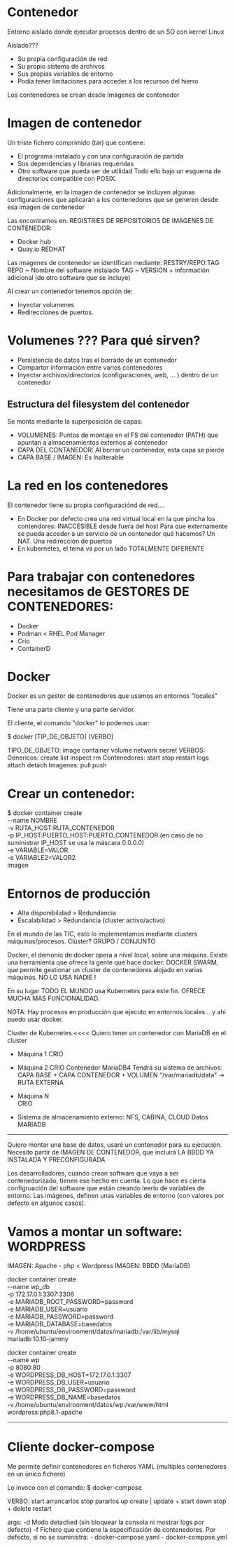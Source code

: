 # Contenedor

Entorno aislado donde ejecutar procesos dentro de un SO con kernel Linux

Aislado???
- Su propia configuración de red
- Su propio sistema de archivos
- Sus propias variables de entorno
- Podía tener limitaciones para acceder a los recursos del hierro

Los contenedores se crean desde Imágenes de contenedor

# Imagen de contenedor

Un triste fichero comprimido (tar) que contiene:
- El programa instalado y con una configuración de partida
- Sus dependencias y librarias requeridas
- Otro software que pueda ser de utilidad
Todo ello bajo un esquema de directorios compatible con POSIX.

Adicionalmente, en la imagen de contenedor se incluyen algunas configuraciones que aplicarán
a los contenedores que se generen desde esa imagen de contenedor

Las encontramos en: REGISTRIES DE REPOSITORIOS DE IMAGENES DE CONTENEDOR:
- Docker hub
- Quay.io       REDHAT

Las imagenes de contenedor se identifican mediante: RESTRY/REPO:TAG
REPO ~ Nombre del software instalado
TAG  ~ VERSION + información adicional (de otro software que se incluye)

Al crear un contenedor tenemos opción de:
- Inyectar volumenes
- Redirecciones de puertos.

# Volumenes ??? Para qué sirven?

- Persistencia de datos tras el borrado de un contenedor
- Compartor información entre varios contenedores
- Inyectar archivos/directorios (configuraciones, web, ... ) dentro de un contenedor

## Estructura del filesystem del contenedor

Se monta mediante la superposición de capas:

- VOLUMENES:           Puntos de montaje en el FS del contenedor (PATH) que apuntan a almacenamientos 
                       externos al contenedor
- CAPA DEL CONTANEDOR: Al borrar un contenedor, esta capa se pierde
- CAPA BASE / IMAGEN:  Es Inalterable

# La red en los contenedores

El contenedor tiene su propia configuraciónd de red....
- En Docker por defecto crea una red virtual local en la que pincha los contendores: INACCESIBLE desde fuera del host
  Para que externamente se pueda acceder a un servicio de un contenedor qué hacemos? Un NAT. Una redirección de puertos
- En kubernetes, el tema va por un lado TOTALMENTE DIFERENTE

# Para trabajar con contenedores necesitamos de GESTORES DE CONTENEDORES:

- Docker
- Podman < RHEL             Pod Manager
- Crio
- ContainerD

# Docker

Docker es un gestor de contenedores que usamos en entornos "locales"

Tiene una parte cliente y una parte servidor.

El cliente, el comando "docker" lo podemos usar:

$ docker [TIP_DE_OBJETO] [VERBO] <args>

TIPO_DE_OBJETO: image container volume network secret
VERBOS:
    Genericos:      create list inspect rm 
    Contenedores:   start stop restart logs attach detach
    Imagenes:       pull push

# Crear un contenedor:

$ docker container create \
    --name NOMBRE \
    -v RUTA_HOST:RUTA_CONTENEDOR \
    -p IP_HOST:PUERTO_HOST:PUERTO_CONTENEDOR (en caso de no suministrar IP_HOST se usa la máscara 0.0.0.0) \
    -e VARIABLE=VALOR \
    -e VARIABLE2=VALOR2 \
    imagen

# Entornos de producción

- Alta disponibilidad > Redundancia
- Escalabilidad       > Redundancia (cluster activo/activo)

En el mundo de las TIC, esto lo implementamos mediante clusters máquinas/procesos.
Clúster? GRUPO / CONJUNTO

Docker, el demonio de docker opera a nivel local, sobre una máquina.
Existe una herramienta que ofrece la gente que hace docker: DOCKER SWARM, que permite 
gestionar un cluster de contenedores alojado en varias máquinas. NO LO USA NADIE !

En su lugar TODO EL MUNDO usa Kubernetes para este fin. OFRECE MUCHA MAS FUNCIONALIDAD.

NOTA: Hay procesos en producción que ejecuto en entornos locales... y ahí puedo usar docker.


Cluster de Kubernetes <<<< Quiero tener un contenedor con MariaDB en el cluster
- Máquina 1
    CRIO
- Máquina 2
    CRIO
        Contenedor MariaDB4
            Tendrá su sistema de archivos: CAPA BASE + CAPA CONTENEDOR + VOLUMEN "/var/mariadb/data" -> RUTA EXTERNA
- Máquina N    
    CRIO

- Sistema de almacenamiento externo: NFS, CABINA, CLOUD
    Datos MARIADB 

---

Quiero montar una base de datos, usaré un contenedor para su ejecución.
Necesito partir de IMAGEN DE CONTENEDOR, que incluirá LA BBDD YA INSTALADA Y PRECONFIGURADA

Los desarrolladores, cuando crean software que vaya a ser contenedorizado, tienen ese hecho en cuenta.
Lo que hace es cierta configruación del software que están creando leerlo de variables de entorno.
Las imágenes, definen unas variables de entorno (con valores por defecto en algunos casos).


# Vamos a montar un software: WORDPRESS

IMAGEN: Apache - php < Wordpress
IMAGEN: BBDD (MariaDB)

docker container create   \
    --name wp_db \
    -p 172.17.0.1:3307:3306 \
    -e MARIADB_ROOT_PASSWORD=password \
    -e MARIADB_USER=usuario \
    -e MARIADB_PASSWORD=password \
    -e MARIADB_DATABASE=basedatos \
    -v /home/ubuntu/environment/datos/mariadb:/var/lib/mysql \
    mariadb:10.10-jammy

docker container create   \
    --name wp \
    -p 8080:80 \
    -e WORDPRESS_DB_HOST=172.17.0.1:3307 \
    -e WORDPRESS_DB_USER=usuario \
    -e WORDPRESS_DB_PASSWORD=password \
    -e WORDPRESS_DB_NAME=basedatos \
    -v /home/ubuntu/environment/datos/wp:/var/www/html \
    wordpress:php8.1-apache

---

# Cliente docker-compose

Me permite definir contenedores en ficheros YAML (multiples contenedores en un único fichero)

Lo invoco con el comando:
$ docker-compose <VERBO> <args>

VERBO:
    start       arrancarlos
    stop        pararlos
    up          create | update + start
    down        stop + delete
    restart

args:
    -d Modo detached (sin bloquear la consola ni mostrar logs por defecto)
    -f Fichero que contiene la especificación de contenedores. Por defecto, si no se suministra:
        - docker-compose.yaml
        - docker-compose.yml
